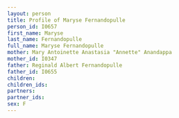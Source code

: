 ```yaml
---
layout: person
title: Profile of Maryse Fernandopulle
person_id: I0657
first_name: Maryse
last_name: Fernandopulle
full_name: Maryse Fernandopulle
mother: Mary Antoinette Anastasia "Annette" Anandappa
mother_id: I0347
father: Reginald Albert Fernandopulle
father_id: I0655
children:
children_ids:
partners:
partner_ids:
sex: F
---
```


